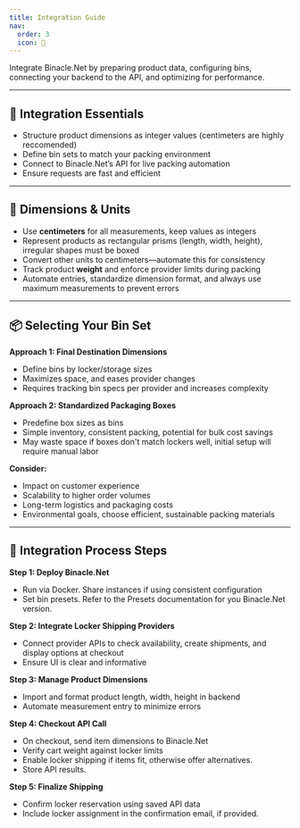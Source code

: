 ```yaml
---
title: Integration Guide
nav:
  order: 3
  icon: 🔗
---
```


Integrate Binacle.Net by preparing product data, configuring bins, connecting your backend to the API, 
and optimizing for performance.

---

## 📌 Integration Essentials

- Structure product dimensions as integer values (centimeters are highly reccomended)
- Define bin sets to match your packing environment
- Connect to Binacle.Net’s API for live packing automation
- Ensure requests are fast and efficient

---

## 📏 Dimensions & Units

- Use **centimeters** for all measurements, keep values as integers
- Represent products as rectangular prisms (length, width, height), irregular shapes must be boxed
- Convert other units to centimeters—automate this for consistency
- Track product **weight** and enforce provider limits during packing
- Automate entries, standardize dimension format, and always use maximum measurements to prevent errors

---

## 📦 Selecting Your Bin Set

**Approach 1: Final Destination Dimensions**
- Define bins by locker/storage sizes
- Maximizes space, and eases provider changes
- Requires tracking bin specs per provider and increases complexity

**Approach 2: Standardized Packaging Boxes**
- Predefine box sizes as bins
- Simple inventory, consistent packing, potential for bulk cost savings
- May waste space if boxes don't match lockers well, initial setup will require manual labor

**Consider:**
- Impact on customer experience
- Scalability to higher order volumes
- Long-term logistics and packaging costs
- Environmental goals, choose efficient, sustainable packing materials

---

## 🌟 Integration Process Steps

**Step 1: Deploy Binacle.Net**
- Run via Docker. Share instances if using consistent configuration
- Set bin presets. Refer to the Presets documentation for you Binacle.Net version.

**Step 2: Integrate Locker Shipping Providers**
- Connect provider APIs to check availability, create shipments, and display options at checkout
- Ensure UI is clear and informative

**Step 3: Manage Product Dimensions**
- Import and format product length, width, height in backend
- Automate measurement entry to minimize errors

**Step 4: Checkout API Call**
- On checkout, send item dimensions to Binacle.Net
- Verify cart weight against locker limits
- Enable locker shipping if items fit, otherwise offer alternatives.
- Store API results.

**Step 5: Finalize Shipping**
- Confirm locker reservation using saved API data
- Include locker assignment in the confirmation email, if provided.
